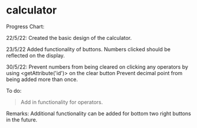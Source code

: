 # calculator

Progress Chart:

22/5/22:
Created the basic design of the calculator.

23/5/22
Added functionality of buttons. Numbers clicked should be reflected on the display.

30/5/22:
Prevent numbers from being cleared on clicking any operators by using <getAttribute('id')> on the clear button
Prevent decimal point from being added more than once.

To do:
> Add in functionality for operators. 

Remarks:
Additional functionality can be added for bottom two right buttons in the future.